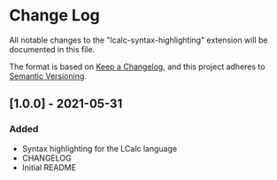 # Change Log

All notable changes to the "lcalc-syntax-highlighting" extension will be documented in this file.

The format is based on [Keep a Changelog](https://keepachangelog.com/en/1.0.0/),
and this project adheres to [Semantic Versioning](https://semver.org/spec/v2.0.0.html).

## [1.0.0] - 2021-05-31
### Added
- Syntax highlighting for the LCalc language
- CHANGELOG
- Initial README
